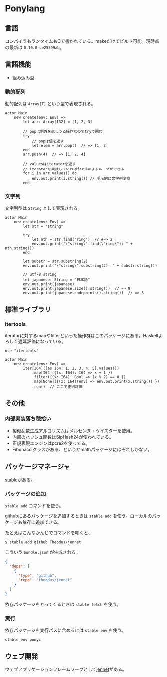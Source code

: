 # Ponylang

## 言語

コンパイラもランタイムもCで書かれている。makeだけでビルド可能。現時点の最新は `0.10.0-ce25599ab`。

## 言語機能

- 組み込み型

### 動的配列

動的配列は `Array[T]` という型で表現される。

```pony
actor Main
    new create(env: Env) =>
        let arr: Array[I32] = [1, 2, 3]

        // popは例外を返しうる操作なのでtryで囲む
        try
            // popは値を返す
            let elem = arr.pop()  // => [1, 2]
        end
        arr.push(4)  // => [1, 2. 4]

        // valuesはiteratorを返す
        // iteratorを実装していればfor式によるループができる
        for i in arr.values() do
            env.out.print(i.string()) // 明示的に文字列変換
        end
```

### 文字列

文字列型は `String` として表現される。

```pony
actor Main
    new create(env: Env) =>
        let str = "string"

        try
            let nth = str.find("ring")  // #=> 2
            env.out.print("\"string\".find(\"ring\"): " + nth.string())
        end

        let substr = str.substring(2)
        env.out.print("\"string\".substring(2): " + substr.string())

        // utf-8 string
        let japanese: String = "日本語"
        env.out.print(japanese)
        env.out.print(japanese.size().string())  // => 9
        env.out.print(japanese.codepoints().string())  // => 3
```

## 標準ライブラリ

### itertools

iteratorに対するmapやfilterといった操作群はこのパッケージにある。Haskellよろしく遅延評価になっている。

```pony
use "itertools"

actor Main
    new create(env: Env) =>
        Iter[I64]([as I64: 1, 2, 3, 4, 5].values())
            .map[I64]({(x: I64): I64 => x + 1 })
            .filter({(x: I64): Bool => (x % 2) == 0 })
            .map[None]({(x: I64)(env) => env.out.print(x.string()) })
            .run()  // ここで正則評価
```

## その他

### 内部実装落ち穂拾い

- 擬似乱数生成アルゴリズムはメルセンヌ・ツイスターを使用。
- 内部のハッシュ関数はSipHash24が使われている。
- 正規表現エンジンはpcre2を使ってる。
- Fibonacciクラスがある、というかmathパッケージにはそれしかない。

## パッケージマネージャ

[stable](https://github.com/jemc/pony-stable)がある。

### パッケージの追加

`stable add` コマンドを使う。

githubにあるパッケージを追加するときは `stable add` を使う。ローカルのパッケージも依存に追加できる。

たとえばこんなかんじでコマンドを叩くと、

```
$ stable add github Theodus/jennet
```

こういう `bundle.json` が生成される。

```json
{
  "deps": [
    {
      "type": "github",
      "repo": "theodus/jennet"
    }
  ]
}
```

依存パッケージをとってくるときは `stable fetch` を使う。

### 実行

依存パッケージを実行パスに含めるには `stable env` を使う。

```
stable env ponyc
```

## ウェブ開発

ウェブアプリケーションフレームワークとして[jennet](https://github.com/Theodus/jennet)がある。
